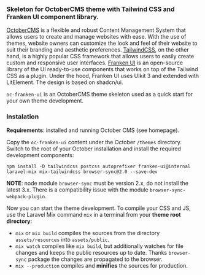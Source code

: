 ### Skeleton for OctoberCMS theme with Tailwind CSS and Franken UI component library.

[OctoberCMS](https://octobercms.com/) is a flexible and robust Content Management System that allows users
to create and manage websites with ease. With the use of themes, website owners can customize the look and
feel of their website to suit their branding and aesthetic preferences. [TailwindCSS](https://tailwindcss.com/),
on the other hand, is a highly popular CSS framework that allows users to easily create custom and responsive
user interfaces. [Franken UI](https://franken-ui.dev/) is an open-source library of the UI ready-to-use components
that works on top of the Tailwind CSS as a plugin. Under the hood, Franken UI uses UIkit 3 and extended
with LitElement. The design is based on shadcn/ui.

`oc-franken-ui` is an OctoberCMS theme skeleton used as a quick start for your own theme development.

### Instalation

**Requirements**: installed and running October CMS (see homepage).

Copy the `oc-franken-ui` content under the October `/themes` directory. Switch to the root of your October
installation and install the required development components:

```
npm install -D tailwindcss postcss autoprefixer franken-ui@internal laravel-mix mix-tailwindcss browser-sync@2.0 --save-dev
```

**NOTE**: node module `browser-sync` must be version 2.x, do not install the latest 3.x. There is a compatibility issue with the module
`browser-sync-webpack-plugin`.

Now you can start the theme development. To compile your CSS and JS, use the Laravel Mix command `mix`
in a terminal from your **theme root directory**:

* `mix` or `mix build` compiles the sources from the directory `assets/resources` into `assets/public`.
* `mix watch` compiles like `mix build`, but additionally watches for file changes and keeps the
   public resources up to date. Thanks `browser-sync` package the changes are propagated to the browser.
* `mix --production` compiles and **minifies** the sources for production.


